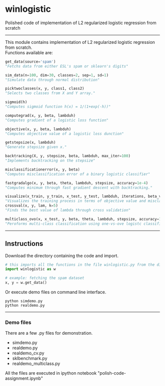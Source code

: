 # winlogistic
Polished code of implementation of L2 regularized logistic regression from scratch

---
This module contains implementation of L2 regularized logistic regression from scratch.  
Functions available are:  
```python
get_data(source='spam')
"Fetchs data from either ESL's spam or sklearn's digits"

sim_data(n=100, dim=30, classes=2, sep=1, sd=1)
"Simulate data through normal distribution"

picktwoclasses(x, y, class1, class2)
"Selects two classes from X and Y array."

sigmoid(h)
"Computes sigmoid function h(x) = 1/(1+exp(-h))"

computegrad(x, y, beta, lambduh)
"Computes gradient of a logistic loss function"

objective(x, y, beta, lambduh)
"Computes objective value of a logistic loss dunction"

getstepsize(x, lambduh)
"Generate stepsize given x."

backtracking(X, y, stepsize, beta, lambduh, max_iter=100)
"Implements backtracking on the stepsize"

misclassificationerror(x, y, beta)
"Computes misclassification error of a binary logistic classifier"

fastgradalgo(x, y, beta, theta, lambduh, stepsize, accuracy=1e-4)
"Computes minimum through fast gradient descent with backtracking."

visualize(x_train, y_train, x_test, y_test, lambduh, iterations, beta_vals)
"Visualizes the training process in terms of objective value and misclassification error at a given iteration count"
crossval(x, y, lam, k=5)
"Finds the best value of lambda through cross validation"

multiclass_ovo(x, x_test, y, beta, theta, lambduh, stepsize, accuracy=1e-4)
"Peroforms multi-class classification using one-vs-ove logistc classifier."
```

---
## Instructions
Download the directory containing the code and import.
```python
# this imports all the functions in the file winlogistic.py from the directory winlogistic
import winlogistic as w

# example: fetching the spam dataset
x, y = w.get_data()
```
Or execute demo files on command line interface.
```
python simdemo.py
python realdemo.py
```

---
### Demo files
There are a few .py files for demonstration.
- simdemo.py
- realdemo.py
- realdemo_cv.py
- sklbenchmark.py
- realdemo_multiclass.py

All the files are executed in ipython notebook "polish-code-assignment.ipynb"
